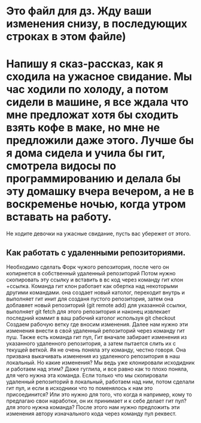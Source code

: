 # Это файл для дз. Жду ваши изменения снизу, в последующих строках в этом файле)
#  Напишу я сказ-рассказ, как я сходила на ужасное свидание. Мы час ходили по холоду, а потом сидели в машине,  я все ждала что мне предложат хотя бы сходить взять кофе в маке, но мне не предложили даже этого. Лучше бы я дома сидела и учила бы гит, смотрела видосы по программированию и делала бы эту домашку вчера вечером, а не в воскременье ночью, когда утром вставать на работу.
 Не ходите девочки на ужасные свидание, пусть вас убережет от этого.
## Как работать с удаленными репозиториями.
Необходимо сделать Форк чужого репозитория, после чего  он копирнется в собственный удаленный репозиторий
Потом нужно скопировать эту ссылку и вставить в вс код через команду гит клон +ссылка.  Команда гит клон работает как обертка над некоторыми другими командами. она создает новый католог, переходит внутрь и выполняет гит инит для созданя пустого репозитория, затем она доблавяет новый репозиторий (git remote add) для указанной ссылки, выполняет git fetch  для этого репозитория и наконец извлекает последний коммит в ваш рабочий католог используя git checkout 
Создаем рабочую ветку где вносим изменения. 
Далее нам нужно эти изменения внести в свой удаленный репозиторий через команду гит пуш. 
Также есть команда гит пул, Гит вначале забирает изменения из указанного удаленного репозитория, а затем пытается слить их с текущей веткой. #я не очень поняла эту команду, честно говоря. Она призвана выкачивать изменения из удаленного репозитория в наш локальный. Но какие изменения? Мы ведь уже клонировали исходидник и работаем над этим? Даже гуглила, и все равно как то плохо поняла, для чего нужна эта команда. Если только что мы скопировали удаленный репозиторий в локальный, работаем над ним, потом сделали гит пул, и если в исходники что то поменялось к нам это присоединится? 
Или это нужно для того, что когда я например, кому то предлагаю свои наработки, он их принимает и к себе делает гит пул? для этого нужна команда?
После  этого нам нужно предложить эти изменения автору изначального кода через команду пул реквест.